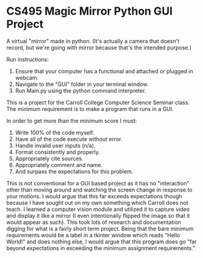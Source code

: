 # CS495 Magic Mirror Python GUI Project
A virtual "mirror" made in python.
(It's actually a camera that doesn't record, but we're going with mirror because that's the intended purpose.)

Run instructions:
  1. Ensure that your computer has a functional and attached or plugged in webcam.
  2. Navigate to the "GUI" folder in your terminal window.
  3. Run Main.py using the python command interpreter.

This is a project for the Carroll College Computer Science Seminar class.
The minimum requirement is to make a program that runs in a GUI.

In order to get more than the minimum score I must:
  1. Write 100% of the code myself.
  2. Have all of the code execute without error.
  3. Handle invalid user inputs (n/a).
  4. Format consistently and properly.
  5. Appropriately cite sources.
  6. Appropriately comment and name.
  7. And surpass the expectations for this problem.

This is not conventional for a GUI based project as it has no "interaction" other than moving around and watching the screen change in response to your motions. I would argue that this far exceeds expectations though because I have sought out on my own something which Carroll does not teach. I learned a computer vision module and utilized it to capture video and display it like a mirror (I even intentionally flipped the image so that it would appear as such). This took lots of research and documentation digging for what is a fairly short term project. Being that the bare minimum requirements would be a label in a tkinter window which reads "Hello World!" and does nothing else, I would argue that this program does go "far beyond expectations in exceeding the minimum assignment requirements."
